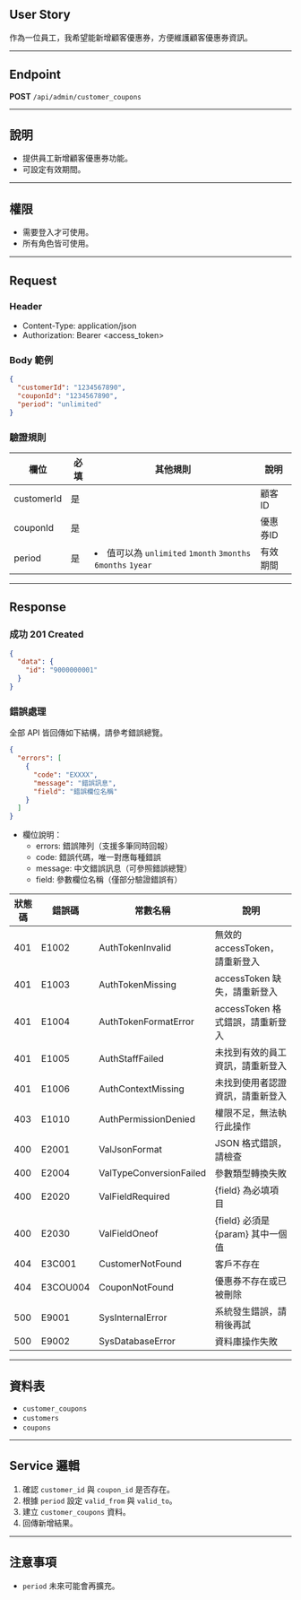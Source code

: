 ## User Story

作為一位員工，我希望能新增顧客優惠券，方便維護顧客優惠券資訊。

---

## Endpoint

**POST** `/api/admin/customer_coupons`

---

## 說明

- 提供員工新增顧客優惠券功能。
- 可設定有效期間。

---

## 權限

- 需要登入才可使用。
- 所有角色皆可使用。

---

## Request

### Header

- Content-Type: application/json
- Authorization: Bearer <access_token>

### Body 範例

```json
{
  "customerId": "1234567890",
  "couponId": "1234567890",
  "period": "unlimited"
}
```

### 驗證規則

| 欄位       | 必填 | 其他規則                                                      | 說明     |
| ---------- | ---- | ------------------------------------------------------------- | -------- |
| customerId | 是   |                                                               | 顧客ID   |
| couponId   | 是   |                                                               | 優惠券ID |
| period     | 是   | <li>值可以為 `unlimited` `1month` `3months` `6months` `1year` | 有效期間 |

---

## Response

### 成功 201 Created

```json
{
  "data": {
    "id": "9000000001"
  }
}
```

### 錯誤處理

全部 API 皆回傳如下結構，請參考錯誤總覽。

```json
{
  "errors": [
    {
      "code": "EXXXX",
      "message": "錯誤訊息",
      "field": "錯誤欄位名稱"
    }
  ]
}
```

- 欄位說明：
  - errors: 錯誤陣列（支援多筆同時回報）
  - code: 錯誤代碼，唯一對應每種錯誤
  - message: 中文錯誤訊息（可參照錯誤總覽）
  - field: 參數欄位名稱（僅部分驗證錯誤有）

| 狀態碼 | 錯誤碼   | 常數名稱                | 說明                              |
| ------ | -------- | ----------------------- | --------------------------------- |
| 401    | E1002    | AuthTokenInvalid        | 無效的 accessToken，請重新登入    |
| 401    | E1003    | AuthTokenMissing        | accessToken 缺失，請重新登入      |
| 401    | E1004    | AuthTokenFormatError    | accessToken 格式錯誤，請重新登入  |
| 401    | E1005    | AuthStaffFailed         | 未找到有效的員工資訊，請重新登入  |
| 401    | E1006    | AuthContextMissing      | 未找到使用者認證資訊，請重新登入  |
| 403    | E1010    | AuthPermissionDenied    | 權限不足，無法執行此操作          |
| 400    | E2001    | ValJsonFormat           | JSON 格式錯誤，請檢查             |
| 400    | E2004    | ValTypeConversionFailed | 參數類型轉換失敗                  |
| 400    | E2020    | ValFieldRequired        | {field} 為必填項目                |
| 400    | E2030    | ValFieldOneof           | {field} 必須是 {param} 其中一個值 |
| 404    | E3C001   | CustomerNotFound        | 客戶不存在                        |
| 404    | E3COU004 | CouponNotFound          | 優惠券不存在或已被刪除            |
| 500    | E9001    | SysInternalError        | 系統發生錯誤，請稍後再試          |
| 500    | E9002    | SysDatabaseError        | 資料庫操作失敗                    |

---

## 資料表

- `customer_coupons`
- `customers`
- `coupons`

---

## Service 邏輯

1. 確認 `customer_id` 與 `coupon_id` 是否存在。
2. 根據 `period` 設定 `valid_from` 與 `valid_to`。
3. 建立 `customer_coupons` 資料。
4. 回傳新增結果。

---

## 注意事項

- `period` 未來可能會再擴充。
